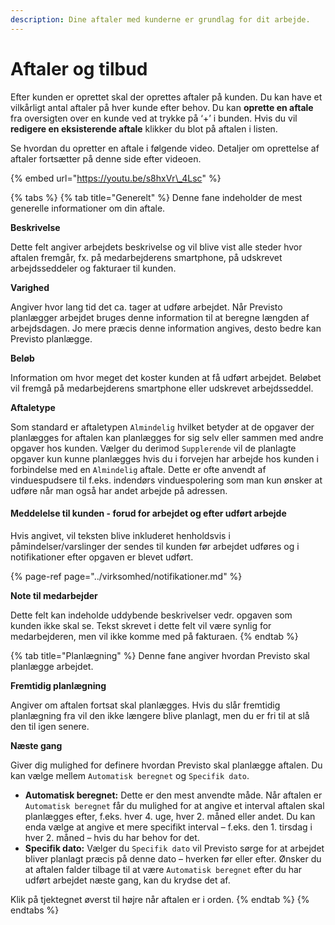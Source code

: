 ```yaml
---
description: Dine aftaler med kunderne er grundlag for dit arbejde.
---
```


# Aftaler og tilbud

Efter kunden er oprettet skal der oprettes aftaler på kunden. Du kan have et vilkårligt antal aftaler på hver kunde efter behov. Du kan **oprette en aftale** fra oversigten over en kunde ved at trykke på ‘+’ i bunden. Hvis du vil **redigere en eksisterende aftale** klikker du blot på aftalen i listen.

Se hvordan du opretter en aftale i følgende video. Detaljer om oprettelse af aftaler fortsætter på denne side efter videoen.

{% embed url="https://youtu.be/s8hxVr\_4Lsc" %}

{% tabs %}
{% tab title="Generelt" %}
Denne fane indeholder de mest generelle informationer om din aftale.

**Beskrivelse**

Dette felt angiver arbejdets beskrivelse og vil blive vist alle steder hvor aftalen fremgår, fx. på medarbejderens smartphone, på udskrevet arbejdsseddeler og fakturaer til kunden.

**Varighed**

Angiver hvor lang tid det ca. tager at udføre arbejdet. Når Previsto planlægger arbejdet bruges denne information til at beregne længden af arbejdsdagen. Jo mere præcis denne information angives, desto bedre kan Previsto planlægge.

**Beløb**

Information om hvor meget det koster kunden at få udført arbejdet. Beløbet vil fremgå på medarbejderens smartphone eller udskrevet arbejdsseddel. 

**Aftaletype**

Som standard er aftaletypen `Almindelig` hvilket betyder at de opgaver der planlægges for aftalen kan planlægges for sig selv eller sammen med andre opgaver hos kunden. Vælger du derimod `Supplerende` vil de planlagte opgaver kun kunne planlægges hvis du i forvejen har arbejde hos kunden i forbindelse med en `Almindelig` aftale. Dette er ofte anvendt af vinduespudsere til f.eks. indendørs vinduespolering som man kun ønsker at udføre når man også har andet arbejde på adressen.

#### Meddelelse til kunden - forud for arbejdet og efter udført arbejde

Hvis angivet, vil teksten blive inkluderet henholdsvis i påmindelser/varslinger der sendes til kunden før arbejdet udføres og i notifikationer efter opgaven er blevet udført.

{% page-ref page="../virksomhed/notifikationer.md" %}

**Note til medarbejder**

Dette felt kan indeholde uddybende beskrivelser vedr. opgaven som kunden ikke skal se. Tekst skrevet i dette felt vil være synlig for medarbejderen, men vil ikke komme med på fakturaen.
{% endtab %}

{% tab title="Planlægning" %}
Denne fane angiver hvordan Previsto skal planlægge arbejdet.

**Fremtidig planlægning**

Angiver om aftalen fortsat skal planlægges. Hvis du slår fremtidig planlægning fra vil den ikke længere blive planlagt, men du er fri til at slå den til igen senere.

**Næste gang**

Giver dig mulighed for definere hvordan Previsto skal planlægge aftalen. Du kan vælge mellem `Automatisk beregnet` og `Specifik dato`.

* **Automatisk beregnet:** Dette er den mest anvendte måde. Når aftalen er `Automatisk beregnet` får du mulighed for at angive et interval aftalen skal planlægges efter, f.eks. hver 4. uge, hver 2. måned eller andet. Du kan enda vælge at angive et mere specifikt interval – f.eks. den 1. tirsdag i hver 2. måned – hvis du har behov for det.
* **Specifik dato:** Vælger du `Specifik dato` vil Previsto sørge for at arbejdet bliver planlagt præcis på denne dato – hverken før eller efter. Ønsker du at aftalen falder tilbage til at være `Automatisk beregnet` efter du har udført arbejdet næste gang, kan du krydse det af.

Klik på tjektegnet øverst til højre når aftalen er i orden.
{% endtab %}
{% endtabs %}

